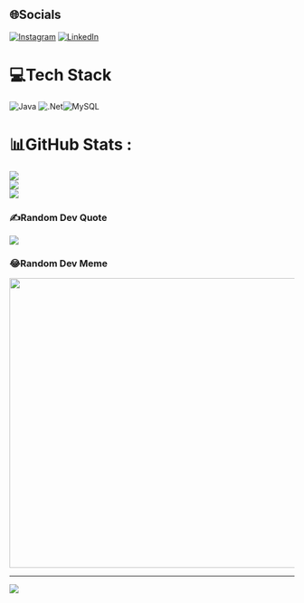 
## 🌐Socials
[![Instagram](https://img.shields.io/badge/Instagram-%23E4405F.svg?logo=Instagram&logoColor=white)](https://instagram.com/http://www.instagram.com/tuanvu_it99) [![LinkedIn](https://img.shields.io/badge/LinkedIn-%230077B5.svg?logo=linkedin&logoColor=white)](https://linkedin.com/in/https://www.linkedin.com/in/devmrvu113/) 

# 💻Tech Stack
![Java](https://img.shields.io/badge/java-%23ED8B00.svg?style=for-the-badge&logo=java&logoColor=white) ![.Net](https://img.shields.io/badge/.Net-8A2BE2)![MySQL](https://img.shields.io/badge/mysql-%2300f.svg?style=for-the-badge&logo=mysql&logoColor=white)
# 📊GitHub Stats :
![](https://github-readme-stats.vercel.app/api?username=Vunt369&theme=radical&hide_border=false&include_all_commits=false&count_private=false)<br/>
![](https://github-readme-streak-stats.herokuapp.com/?user=Vunt369&theme=radical&hide_border=false)<br/>
![](https://github-readme-stats.vercel.app/api/top-langs/?username=Vunt369&theme=radical&hide_border=false&include_all_commits=false&count_private=false&layout=compact)

### ✍️Random Dev Quote
![](https://quotes-github-readme.vercel.app/api?type=horizontal&theme=radical)

### 😂Random Dev Meme
<img src="https://random-memer.herokuapp.com/" width="512px"/>

---
[![](https://visitcount.itsvg.in/api?id=Vunt369&icon=0&color=0)](https://visitcount.itsvg.in)
